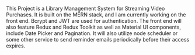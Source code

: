 This Project is a Library Management System for Streaming Video Purchases. It is built on the MERN stack, and I am currently working on the front end. Bcrypt and JWT are used for authentication. The front end will also feature Redux and Redux Toolkit as well as Material UI components, include Date Picker and Pagination. It will also utilize node scheduler or some other service to send reminder emails periodically before their access expires.